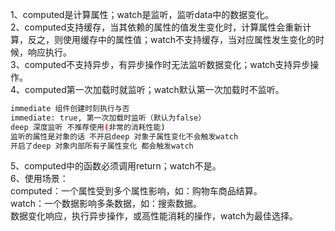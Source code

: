 1、computed是计算属性；watch是监听，监听data中的数据变化。  
2、computed支持缓存，当其依赖的属性的值发生变化时，计算属性会重新计算，反之，则使用缓存中的属性值；watch不支持缓存，当对应属性发生变化的时候，响应执行。  
3、computed不支持异步，有异步操作时无法监听数据变化；watch支持异步操作。  
4、computed第一次加载时就监听；watch默认第一次加载时不监听。

```bash
immediate 组件创建时刻执行与否
immediate: true, 第一次加载时监听（默认为false）
deep 深度监听 不推荐使用(非常的消耗性能)
监听的属性是对象的话 不开启deep 对象子属性变化不会触发watch
开启了deep 对象内部所有子属性变化 都会触发watch
```

5、computed中的函数必须调用return；watch不是。  
6、使用场景：  
computed：一个属性受到多个属性影响，如：购物车商品结算。  
watch：一个数据影响多条数据，如：搜索数据。  
数据变化响应，执行异步操作，或高性能消耗的操作，watch为最佳选择。
